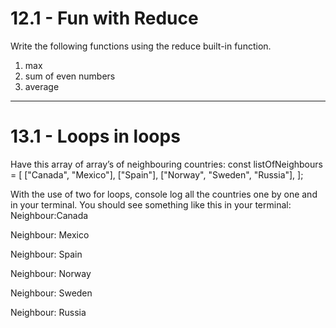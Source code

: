 # 12.1 - Fun with Reduce

Write the following functions using the reduce built-in function.

1. max
2. sum of even numbers
3. average

---

# 13.1 - Loops in loops

Have this array of array’s of neighbouring countries: const listOfNeighbours = [
["Canada", "Mexico"], ["Spain"], ["Norway", "Sweden", "Russia"], ];

With the use of two for loops, console log all the countries one by one and in
your terminal. You should see something like this in your terminal:
Neighbour:Canada

Neighbour: Mexico

Neighbour: Spain

Neighbour: Norway

Neighbour: Sweden

Neighbour: Russia
